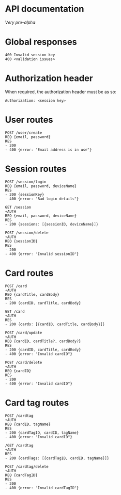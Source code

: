 # API documentation

_Very pre-alpha_

# Global responses

```
400 Invalid session key
400 <validation issues>
```

# Authorization header

When required, the authorization header must be as so:

```
Authorization: <session key>
```

# User routes

```
POST /user/create
REQ {email, password}
RES
- 200
- 400 {error: "Email address is in use"}
```

# Session routes

```
POST /session/login
REQ {email, password, deviceName}
RES
- 200 {sessionKey}
- 400 {error: "Bad login details"}
```

```
GET /session
+AUTH
REQ {email, password, deviceName}
RES
- 200 {sessions: [{sessionID, deviceName}]}
```

```
POST /session/delete
+AUTH
REQ {sessionID}
RES
- 200
- 400 {error: "Invalid sessionID"}
```

# Card routes

```
POST /card
+AUTH
REQ {cardTitle, cardBody}
RES
- 200 {cardID, cardTitle, cardBody}
```

```
GET /card
+AUTH
RES
- 200 {cards: [{cardID, cardTitle, cardBody}]}
```

```
POST /card/update
+AUTH
REQ {cardID, cardTitle?, cardBody?}
RES
- 200 {cardID, cardTitle, cardBody}
- 400 {error: "Invalid cardID"}
```

```
POST /card/delete
+AUTH
REQ {cardID}
RES
- 200
- 400 {error: "Invalid cardID"}
```

# Card tag routes

```
POST /cardtag
+AUTH
REQ {cardID, tagName}
RES
- 200 {cardTagID, cardID, tagName}
- 400 {error: "Invalid cardID"}
```

```
/GET /cardtag
+AUTH
RES
- 200 {cardTags: [{cardTagID, cardID, tagName}]}
```

```
POST /cardtag/delete
+AUTH
REQ {cardTagID}
RES
- 200
- 400 {error: "Invalid cardTagID"}
```
